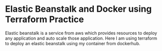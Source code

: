 # Elastic Beanstalk and Docker using Terraform Practice

 Elastic beanstalk is a service from aws which provides resources to deploy any application and auto scale those application. Here I am using terraform to deploy an elastic beanstalk using my container from dockerhub.